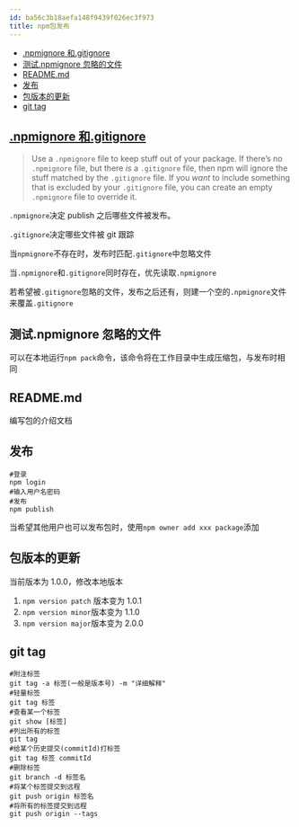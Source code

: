```yaml
---
id: ba56c3b18aefa148f9439f026ec3f973
title: npm包发布
---
```


<!-- START doctoc generated TOC please keep comment here to allow auto update -->
<!-- DON'T EDIT THIS SECTION, INSTEAD RE-RUN doctoc TO UPDATE -->

- [.npmignore 和.gitignore](#npmignore-%E5%92%8Cgitignore)
- [测试.npmignore 忽略的文件](#%E6%B5%8B%E8%AF%95npmignore-%E5%BF%BD%E7%95%A5%E7%9A%84%E6%96%87%E4%BB%B6)
- [README.md](#readmemd)
- [发布](#%E5%8F%91%E5%B8%83)
- [包版本的更新](#%E5%8C%85%E7%89%88%E6%9C%AC%E7%9A%84%E6%9B%B4%E6%96%B0)
- [git tag](#git-tag)

<!-- END doctoc generated TOC please keep comment here to allow auto update -->

## [.npmignore 和.gitignore](https://docs.npmjs.com/misc/developers#keeping-files-out-of-your-package)

> Use a `.npmignore` file to keep stuff out of your package. If there’s no `.npmignore` file, but there _is_ a `.gitignore` file, then npm will ignore the stuff matched by the `.gitignore` file. If you _want_ to include something that is excluded by your `.gitignore` file, you can create an empty `.npmignore` file to override it.

`.npmignore`决定 publish 之后哪些文件被发布。

`.gitignore`决定哪些文件被 git 跟踪

当`npmignore`不存在时，发布时匹配`.gitignore`中忽略文件

当`.npmignore`和`.gitignore`同时存在，优先读取`.npmignore`

若希望被`.gitignore`忽略的文件，发布之后还有，则建一个空的`.npmignore`文件来覆盖`.gitignore`

## 测试.npmignore 忽略的文件

可以在本地运行`npm pack`命令，该命令将在工作目录中生成压缩包，与发布时相同

## README.md

编写包的介绍文档

## 发布

```shell
#登录
npm login
#输入用户名密码
#发布
npm publish
```

当希望其他用户也可以发布包时，使用`npm owner add xxx package`添加

## 包版本的更新

当前版本为 1.0.0，修改本地版本

1. `npm version patch` 版本变为 1.0.1
2. `npm version minor`版本变为 1.1.0
3. `npm version major`版本变为 2.0.0

## git tag

```shell
#附注标签
git tag -a 标签(一般是版本号) -m "详细解释"
#轻量标签
git tag 标签
#查看某一个标签
git show [标签]
#列出所有的标签
git tag
#给某个历史提交(commitId)打标签
git tag 标签 commitId
#删除标签
git branch -d 标签名
#将某个标签提交到远程
git push origin 标签名
#将所有的标签提交到远程
git push origin --tags
```
